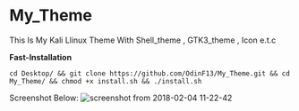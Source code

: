 # My_Theme
This Is My Kali  Llinux Theme With Shell_theme , GTK3_theme , Icon e.t.c


**Fast-Installation**
```
cd Desktop/ && git clone https://github.com/OdinF13/My_Theme.git && cd My_Theme/ && chmod +x install.sh && ./install.sh

```

Screenshot Below:
![screenshot from 2018-02-04 11-22-42](https://user-images.githubusercontent.com/36133617/35781422-d49fe9fe-09e1-11e8-860f-e6765b669d78.png)

